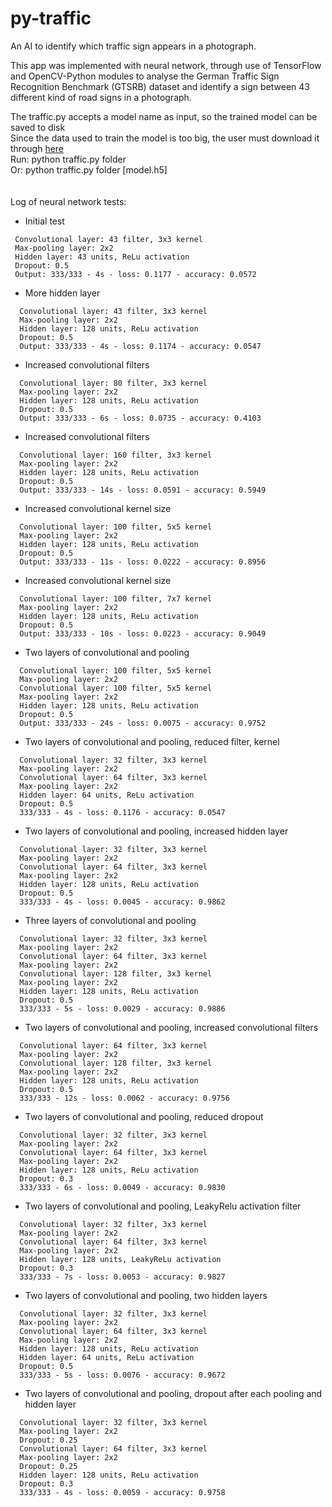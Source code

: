 # py-traffic
An AI to identify which traffic sign appears in a photograph.

This app was implemented with neural network, through use of TensorFlow and OpenCV-Python modules to analyse the German Traffic Sign Recognition Benchmark (GTSRB) dataset and identify a sign between 43 different kind of road signs in a photograph.

The traffic.py accepts a model name as input, so the trained model can be saved to disk<br>
Since the data used to train the model is too big, the user must download it through [here](https://cdn.cs50.net/ai/2020/x/projects/5/gtsrb.zip) <br>
Run: python traffic.py folder<br>
Or: python traffic.py folder [model.h5]<br>
<br>
<br>
Log of neural network tests:<br>
- Initial test
 ```
  Convolutional layer: 43 filter, 3x3 kernel
  Max-pooling layer: 2x2
  Hidden layer: 43 units, ReLu activation
  Dropout: 0.5
  Output: 333/333 - 4s - loss: 0.1177 - accuracy: 0.0572
 ```
  
- More hidden layer
```
  Convolutional layer: 43 filter, 3x3 kernel
  Max-pooling layer: 2x2
  Hidden layer: 128 units, ReLu activation
  Dropout: 0.5
  Output: 333/333 - 4s - loss: 0.1174 - accuracy: 0.0547
  ```

- Increased convolutional filters
```
  Convolutional layer: 80 filter, 3x3 kernel
  Max-pooling layer: 2x2
  Hidden layer: 128 units, ReLu activation
  Dropout: 0.5
  Output: 333/333 - 6s - loss: 0.0735 - accuracy: 0.4103
  ```
  
- Increased convolutional filters
```
  Convolutional layer: 160 filter, 3x3 kernel
  Max-pooling layer: 2x2
  Hidden layer: 128 units, ReLu activation
  Dropout: 0.5
  Output: 333/333 - 14s - loss: 0.0591 - accuracy: 0.5949
  ```
  
- Increased convolutional kernel size
```
  Convolutional layer: 100 filter, 5x5 kernel
  Max-pooling layer: 2x2
  Hidden layer: 128 units, ReLu activation
  Dropout: 0.5
  Output: 333/333 - 11s - loss: 0.0222 - accuracy: 0.8956
  ```
  
- Increased convolutional kernel size
```
  Convolutional layer: 100 filter, 7x7 kernel
  Max-pooling layer: 2x2
  Hidden layer: 128 units, ReLu activation
  Dropout: 0.5
  Output: 333/333 - 10s - loss: 0.0223 - accuracy: 0.9049
  ```
  
- Two layers of convolutional and pooling
```
  Convolutional layer: 100 filter, 5x5 kernel
  Max-pooling layer: 2x2
  Convolutional layer: 100 filter, 5x5 kernel
  Max-pooling layer: 2x2
  Hidden layer: 128 units, ReLu activation
  Dropout: 0.5
  Output: 333/333 - 24s - loss: 0.0075 - accuracy: 0.9752
  ```
  
- Two layers of convolutional and pooling, reduced filter, kernel
```
  Convolutional layer: 32 filter, 3x3 kernel
  Max-pooling layer: 2x2
  Convolutional layer: 64 filter, 3x3 kernel
  Max-pooling layer: 2x2
  Hidden layer: 64 units, ReLu activation
  Dropout: 0.5
  333/333 - 4s - loss: 0.1176 - accuracy: 0.0547
  ```

- Two layers of convolutional and pooling, increased hidden layer
```
  Convolutional layer: 32 filter, 3x3 kernel
  Max-pooling layer: 2x2
  Convolutional layer: 64 filter, 3x3 kernel
  Max-pooling layer: 2x2
  Hidden layer: 128 units, ReLu activation
  Dropout: 0.5
  333/333 - 4s - loss: 0.0045 - accuracy: 0.9862
  ```

- Three layers of convolutional and pooling
```
  Convolutional layer: 32 filter, 3x3 kernel
  Max-pooling layer: 2x2
  Convolutional layer: 64 filter, 3x3 kernel
  Max-pooling layer: 2x2
  Convolutional layer: 128 filter, 3x3 kernel
  Max-pooling layer: 2x2
  Hidden layer: 128 units, ReLu activation
  Dropout: 0.5
  333/333 - 5s - loss: 0.0029 - accuracy: 0.9886
  ```

- Two layers of convolutional and pooling, increased convolutional filters
```
  Convolutional layer: 64 filter, 3x3 kernel
  Max-pooling layer: 2x2
  Convolutional layer: 128 filter, 3x3 kernel
  Max-pooling layer: 2x2
  Hidden layer: 128 units, ReLu activation
  Dropout: 0.5
  333/333 - 12s - loss: 0.0062 - accuracy: 0.9756
  ```

- Two layers of convolutional and pooling, reduced dropout
```
  Convolutional layer: 32 filter, 3x3 kernel
  Max-pooling layer: 2x2
  Convolutional layer: 64 filter, 3x3 kernel
  Max-pooling layer: 2x2
  Hidden layer: 128 units, ReLu activation
  Dropout: 0.3
  333/333 - 6s - loss: 0.0049 - accuracy: 0.9830
  ```

- Two layers of convolutional and pooling, LeakyRelu activation filter
```
  Convolutional layer: 32 filter, 3x3 kernel
  Max-pooling layer: 2x2
  Convolutional layer: 64 filter, 3x3 kernel
  Max-pooling layer: 2x2
  Hidden layer: 128 units, LeakyReLu activation
  Dropout: 0.3
  333/333 - 7s - loss: 0.0053 - accuracy: 0.9827
  ```

- Two layers of convolutional and pooling, two hidden layers
```
  Convolutional layer: 32 filter, 3x3 kernel
  Max-pooling layer: 2x2
  Convolutional layer: 64 filter, 3x3 kernel
  Max-pooling layer: 2x2
  Hidden layer: 128 units, ReLu activation
  Hidden layer: 64 units, ReLu activation
  Dropout: 0.5
  333/333 - 5s - loss: 0.0076 - accuracy: 0.9672
  ```

- Two layers of convolutional and pooling, dropout after each pooling and hidden layer
```
  Convolutional layer: 32 filter, 3x3 kernel
  Max-pooling layer: 2x2
  Dropout: 0.25
  Convolutional layer: 64 filter, 3x3 kernel
  Max-pooling layer: 2x2
  Dropout: 0.25
  Hidden layer: 128 units, ReLu activation
  Dropout: 0.3
  333/333 - 4s - loss: 0.0059 - accuracy: 0.9758
  ```

